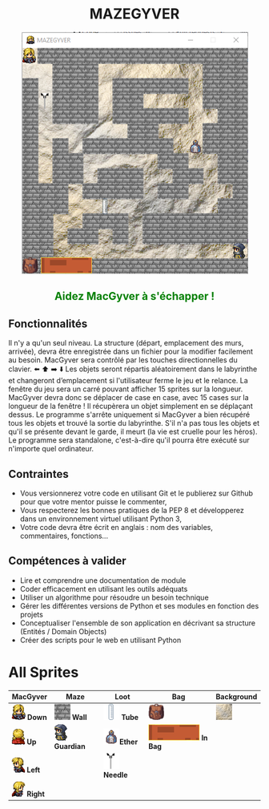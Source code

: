 <h1 align="center"> MAZEGYVER</h1>
<p align="center">
  <img src="images/screen.png">
 </p>
 <h2 align="center" style="color: green">
  Aidez MacGyver à s'échapper !
 </h2>

## Fonctionnalités
Il n'y a qu'un seul niveau. La structure (départ, emplacement des murs, arrivée), devra être enregistrée dans un fichier pour la modifier facilement au besoin.
MacGyver sera contrôlé par les touches directionnelles du clavier. :arrow_left: :arrow_up: :arrow_right: :arrow_down:
Les objets seront répartis aléatoirement dans le labyrinthe et changeront d’emplacement si l'utilisateur ferme le jeu et le relance.
La fenêtre du jeu sera un carré pouvant afficher 15 sprites sur la longueur.
MacGyver devra donc se déplacer de case en case, avec 15 cases sur la longueur de la fenêtre !
Il récupèrera un objet simplement en se déplaçant dessus.
Le programme s'arrête uniquement si MacGyver a bien récupéré tous les objets et trouvé la sortie du labyrinthe. S'il n'a pas tous les objets et qu'il se présente devant le garde, il meurt (la vie est cruelle pour les héros).
Le programme sera standalone, c'est-à-dire qu'il pourra être exécuté sur n'importe quel ordinateur.

## Contraintes
- Vous versionnerez votre code en utilisant Git et le publierez sur Github pour que votre mentor puisse le commenter,
- Vous respecterez les bonnes pratiques de la PEP 8 et développerez dans un environnement virtuel utilisant Python 3,
- Votre code devra être écrit en anglais : nom des variables, commentaires, fonctions...

## Compétences à valider
- Lire et comprendre une documentation de module
- Coder efficacement en utilisant les outils adéquats
- Utiliser un algorithme pour résoudre un besoin technique
- Gérer les différentes versions de Python et ses modules en fonction des projets
- Conceptualiser l'ensemble de son application en décrivant sa structure (Entités / Domain Objects)
- Créer des scripts pour le web en utilisant Python

# All Sprites

MacGyver | Maze | Loot | Bag | Background |
--- | --- | --- | --- | --- |
<img src="images/macgyver_down.png"> **Down**| <img src="images/brick.png"> **Wall**| <img src="images/tube.png"> **Tube** | <img src="images/bag.png"> | <img src="images/background.jpg" height="32" width="32"> |
<img src="images/macgyver_up.png"> **Up**| <img src="images/guardian.png"> **Guardian**| <img src="images/ether.png">**Ether** | <img src="images/in_bag.png"> **In Bag**
<img src="images/macgyver_left.png"> **Left**| | <img src="images/needle.png"> **Needle**|
<img src="images/macgyver_right.png"> **Right**|
